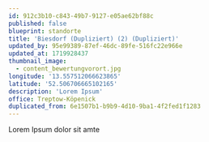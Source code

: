 ```yaml
---
id: 912c3b10-c843-49b7-9127-e05ae62bf88c
published: false
blueprint: standorte
title: 'Biesdorf (Dupliziert) (2) (Dupliziert)'
updated_by: 95e99389-87ef-46dc-89fe-516fc22e966e
updated_at: 1719928437
thumbnail_image:
  - content_bewertungvorort.jpg
longitude: '13.557512066623865'
latitude: '52.506706665102165'
description: 'Lorem Ipsum'
office: Treptow-Köpenick
duplicated_from: 6e1507b1-b9b9-4d10-9ba1-4f2fed1f1283
---
```

Lorem Ipsum dolor sit amte